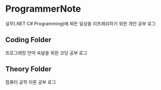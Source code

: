 # ProgrammerNote
실무(.NET C# Programming)에 찌든 일상을 리프레쉬하기 위한 개인 공부 로그

## Coding Folder
프로그래밍 언어 숙달을 위한 코딩 공부 로그

## Theory Folder
컴퓨터 공학 이론 공부 로그